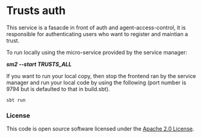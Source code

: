 # Trusts auth

This service is a fasacde in front of auth and agent-access-control, it is responsible for authenticating users who want to register and maintian a trust.

To run locally using the micro-service provided by the service manager:

***sm2 --start TRUSTS_ALL***

If you want to run your local copy, then stop the frontend ran by the service manager and run your local code by using the following (port number is 9794 but is defaulted to that in build.sbt).

`sbt run`

### License

This code is open source software licensed under the [Apache 2.0 License]("http://www.apache.org/licenses/LICENSE-2.0.html").
